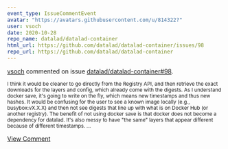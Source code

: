 ```yaml
---
event_type: IssueCommentEvent
avatar: "https://avatars.githubusercontent.com/u/814322?"
user: vsoch
date: 2020-10-28
repo_name: datalad/datalad-container
html_url: https://github.com/datalad/datalad-container/issues/98
repo_url: https://github.com/datalad/datalad-container
---
```


<a href='https://github.com/vsoch' target='_blank'>vsoch</a> commented on issue <a href='https://github.com/datalad/datalad-container/issues/98' target='_blank'>datalad/datalad-container#98</a>.

<small>I think it would be cleaner to go directly from the Registry API, and then retrieve the exact downloads for the layers and config, which already come with the digests. As I understand docker save, it's going to write on the fly, which means new timestamps and thus new hashes. It would be confusing for the user to see a known image locally (e.g., busybox:vX.X.X) and then not see digests that line up with what is on Docker Hub (or another registry). The benefit of not using docker save is that docker does not become a dependency for datalad. It's also messy to have "the same" layers that appear different because of different timestamps....</small>

<a href='https://github.com/datalad/datalad-container/issues/98' target='_blank'>View Comment</a>